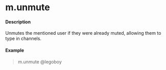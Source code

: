 # m.unmute

#### Description

Unmutes the mentioned user if they were already muted, allowing them to type in channels.

#### Example

> m.unmute @legoboy
